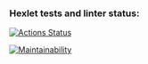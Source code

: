 ### Hexlet tests and linter status:
[![Actions Status](https://github.com/Kolyasamsa/frontend-project-44/actions/workflows/hexlet-check.yml/badge.svg)](https://github.com/Kolyasamsa/frontend-project-44/actions)

[![Maintainability](https://api.codeclimate.com/v1/badges/aa83eb96f1c0c2076e56/maintainability)](https://codeclimate.com/github/Kolyasamsa/frontend-project-44/maintainability)